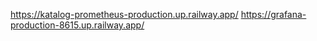https://katalog-prometheus-production.up.railway.app/
https://grafana-production-8615.up.railway.app/
